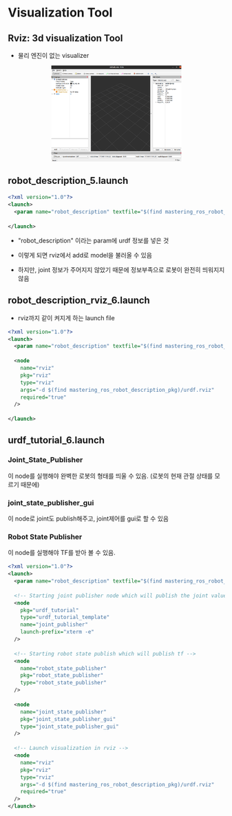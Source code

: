 # Visualization Tool
## Rviz: 3d visualization Tool
+ 물리 엔진이 없는 visualizer
<p align="center">
    <img src="../image/7_7.png" width="60%" height="30%" title="7_7" alt="7_7"></img>
</p>

## robot_description_5.launch
```xml
<?xml version="1.0"?>
<launch>
  <param name="robot_description" textfile="$(find mastering_ros_robot_description_pkg)/urdf/pan_tilt.urdf" />
  
</launch>
```

+ "robot_description" 이라는 param에 urdf 정보를 넣은 것

+ 이렇게 되면 rviz에서 add로 model을 불러올 수 있음

+ 하지만, joint 정보가 주어지지 않았기 때문에 정보부족으로 로봇이 완전히 띄워지지 않음


## robot_description_rviz_6.launch
+ rviz까지 같이 켜지게 하는 launch file
```xml
<?xml version="1.0"?>
<launch>
  <param name="robot_description" textfile="$(find mastering_ros_robot_description_pkg)/urdf/pan_tilt.urdf" />
   
  <node 
    name="rviz" 
    pkg="rviz" 
    type="rviz" 
    args="-d $(find mastering_ros_robot_description_pkg)/urdf.rviz" 
    required="true" 
  />

</launch>
```

## urdf_tutorial_6.launch
### **Joint_State_Publisher**
이 node를 실행해야 완벽한 로봇의 형태를 띄울 수 있음. (로봇의 현재 관절 상태를 모르기 때문에)

### joint_state_publisher_gui
이 node로 joint도 publish해주고, joint제어를 gui로 할 수 있음

### **Robot State Publisher**
이 node를 실행해야 TF를 받아 볼 수 있음.

```xml
<?xml version="1.0"?>
<launch>
  <param name="robot_description" textfile="$(find mastering_ros_robot_description_pkg)/urdf/pan_tilt.urdf" />
  
  <!-- Starting joint publisher node which will publish the joint values -->
  <node 
    pkg="urdf_tutorial" 
    type="urdf_tutorial_template"
    name="joint_publisher" 
    launch-prefix="xterm -e"
  /> 
  
  <!-- Starting robot state publish which will publish tf -->
  <node 
    name="robot_state_publisher" 
    pkg="robot_state_publisher" 
    type="robot_state_publisher" 
  />
  
  <node 
    name="joint_state_publisher" 
    pkg="joint_state_publisher_gui" 
    type="joint_state_publisher_gui" 
  />

  <!-- Launch visualization in rviz -->
  <node 
    name="rviz" 
    pkg="rviz" 
    type="rviz" 
    args="-d $(find mastering_ros_robot_description_pkg)/urdf.rviz" 
    required="true" 
  />
</launch>
```